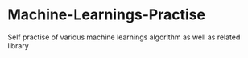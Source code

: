 # Machine-Learnings-Practise
Self practise of various machine learnings algorithm as well as related library
